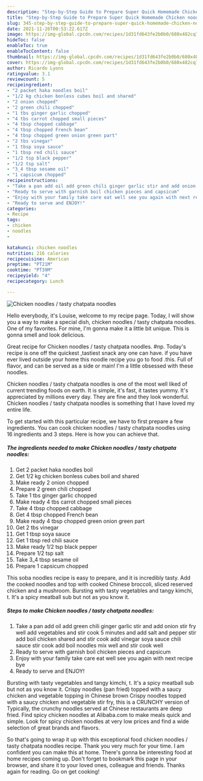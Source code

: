```yaml
---
description: "Step-by-Step Guide to Prepare Super Quick Homemade Chicken noodles / tasty chatpata noodles"
title: "Step-by-Step Guide to Prepare Super Quick Homemade Chicken noodles / tasty chatpata noodles"
slug: 345-step-by-step-guide-to-prepare-super-quick-homemade-chicken-noodles-tasty-chatpata-noodles
date: 2021-11-26T00:53:22.617Z
image: https://img-global.cpcdn.com/recipes/1d31fd643fe2b0b0/680x482cq70/chicken-noodles-tasty-chatpata-noodles-recipe-main-photo.jpg
hideToc: false
enableToc: true
enableTocContent: false
thumbnail: https://img-global.cpcdn.com/recipes/1d31fd643fe2b0b0/680x482cq70/chicken-noodles-tasty-chatpata-noodles-recipe-main-photo.jpg
cover: https://img-global.cpcdn.com/recipes/1d31fd643fe2b0b0/680x482cq70/chicken-noodles-tasty-chatpata-noodles-recipe-main-photo.jpg
author: Ricardo Lyons
ratingvalue: 3.1
reviewcount: 5
recipeingredient:
- "2 packet haka noodles boil"
- "1/2 kg chicken bonless cubes boil and shared"
- "2 onion chopped"
- "2 green chili chopped"
- "1 tbs ginger garlic chopped"
- "4 tbs carrot chopped small pieces"
- "4 tbsp chopped cabbage"
- "4 tbsp chopped French bean"
- "4 tbsp chopped green onion green part"
- "2 tbs vinegar"
- "1 tbsp soya sauce"
- "1 tbsp red chili sauce"
- "1/2 tsp black pepper"
- "1/2 tsp salt"
- "3_4 tbsp sesame oil"
- "1 capsicum chopped"
recipeinstructions:
- "Take a pan add oil add green chili ginger garlic stir and add onion stir fry well add vegetables and stir cook 5 minutes and add salt and pepper stir add boil chicken shared and stir cook add vinegar soya sauce chili sauce stir cook add boil noodles mix well and stir cook well"
- "Ready to serve with garnish boil chicken pieces and capsicum"
- "Enjoy with your family take care eat well see you again with next recipe bye"
- "Ready to serve and ENJOY!"
categories:
- Recipe
tags:
- chicken
- noodles
- 

katakunci: chicken noodles  
nutrition: 216 calories
recipecuisine: American
preptime: "PT21M"
cooktime: "PT39M"
recipeyield: "4"
recipecategory: Lunch

---
```



![Chicken noodles / tasty chatpata noodles](https://img-global.cpcdn.com/recipes/1d31fd643fe2b0b0/680x482cq70/chicken-noodles-tasty-chatpata-noodles-recipe-main-photo.jpg)

Hello everybody, it's Louise, welcome to my recipe page. Today, I will show you a way to make a special dish, chicken noodles / tasty chatpata noodles. One of my favorites. For mine, I'm gonna make it a little bit unique. This is gonna smell and look delicious.

Great recipe for Chicken noodles / tasty chatpata noodles. #np. Today&#39;s recipe is one off the quickest ,tastiest snack any one can have. if you have ever lived outside your home this noodle recipe you go to food .this. Full of flavor, and can be served as a side or main! I&#39;m a little obsessed with these noodles.

Chicken noodles / tasty chatpata noodles is one of the most well liked of current trending foods on earth. It is simple, it's fast, it tastes yummy. It's appreciated by millions every day. They are fine and they look wonderful. Chicken noodles / tasty chatpata noodles is something that I have loved my entire life.


To get started with this particular recipe, we have to first prepare a few ingredients. You can cook chicken noodles / tasty chatpata noodles using 16 ingredients and 3 steps. Here is how you can achieve that.

<!--inarticleads1-->

##### The ingredients needed to make Chicken noodles / tasty chatpata noodles:

1. Get 2 packet haka noodles boil
1. Get 1/2 kg chicken bonless cubes boil and shared
1. Make ready 2 onion chopped
1. Prepare 2 green chili chopped
1. Take 1 tbs ginger garlic chopped
1. Make ready 4 tbs carrot chopped small pieces
1. Take 4 tbsp chopped cabbage
1. Get 4 tbsp chopped French bean
1. Make ready 4 tbsp chopped green onion green part
1. Get 2 tbs vinegar
1. Get 1 tbsp soya sauce
1. Get 1 tbsp red chili sauce
1. Make ready 1/2 tsp black pepper
1. Prepare 1/2 tsp salt
1. Take 3_4 tbsp sesame oil
1. Prepare 1 capsicum chopped


This soba noodles recipe is easy to prepare, and it is incredibly tasty. Add the cooked noodles and top with cooked Chinese broccoli, sliced reserved chicken and a mushroom. Bursting with tasty vegetables and tangy kimchi, t. It&#39;s a spicy meatball sub but not as you know it. 

<!--inarticleads2-->

##### Steps to make Chicken noodles / tasty chatpata noodles:

1. Take a pan add oil add green chili ginger garlic stir and add onion stir fry well add vegetables and stir cook 5 minutes and add salt and pepper stir add boil chicken shared and stir cook add vinegar soya sauce chili sauce stir cook add boil noodles mix well and stir cook well
1. Ready to serve with garnish boil chicken pieces and capsicum
1. Enjoy with your family take care eat well see you again with next recipe bye
1. Ready to serve and ENJOY!

Bursting with tasty vegetables and tangy kimchi, t. It&#39;s a spicy meatball sub but not as you know it. Crispy noodles (pan fried) topped with a saucy chicken and vegetable topping in Chinese brown Crispy noodles topped with a saucy chicken and vegetable stir fry, this is a CRUNCHY version of Typically, the crunchy noodles served at Chinese restaurants are deep fried. Find spicy chicken noodles at Alibaba.com to make meals quick and simple. Look for spicy chicken noodles at very low prices and find a wide selection of great brands and flavors. 

So that's going to wrap it up with this exceptional food chicken noodles / tasty chatpata noodles recipe. Thank you very much for your time. I am confident you can make this at home. There's gonna be interesting food at home recipes coming up. Don't forget to bookmark this page in your browser, and share it to your loved ones, colleague and friends. Thanks again for reading. Go on get cooking!
